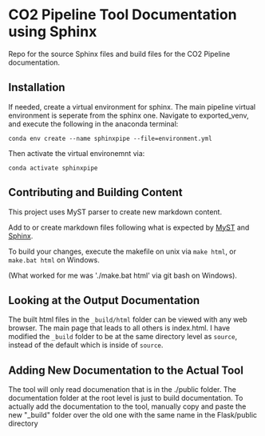 # CO2 Pipeline Tool Documentation using Sphinx
Repo for the source Sphinx files and build files for the CO2 Pipeline documentation. 

## Installation
If needed, create a virtual environment for sphinx. The main pipeline virtual environment is seperate from the sphinx one.
Navigate to exported_venv, and execute the following in the anaconda terminal:

    conda env create --name sphinxpipe --file=environment.yml
    
Then activate the virtual environemnt via:

    conda activate sphinxpipe

## Contributing and Building Content
This project uses MyST parser to create new markdown content.

Add to or create markdown files following what is expected by [MyST](https://myst-parser.readthedocs.io/en/latest/index.html) and [Sphinx](https://www.sphinx-doc.org/en/master/).

To build your changes, execute the makefile on unix via `make html`, or `make.bat html` on Windows.

(What worked for me was './make.bat html' via git bash on Windows).


## Looking at the Output Documentation

The built html files in the `_build/html` folder can be viewed with any web browser. The main page that leads to all others is index.html.
I have modified the `_build` folder to be at the same directory level as `source`, instead of the default which is inside of `source`.

## Adding New Documentation to the Actual Tool
The tool will only read documenation that is in the ./public folder. The documentation folder at the root level is just to build documentation. 
To actually add the documentation to the tool, manually copy and paste the new "_build" folder over the old one with the same name in the Flask/public directory
